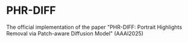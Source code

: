 # PHR-DIFF
The official implementation of the paper "PHR-DIFF: Portrait Highlights Removal via Patch-aware Diffusion Model" (AAAI2025)
